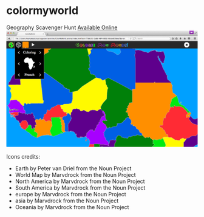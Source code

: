 # colormyworld
Geography Scavenger Hunt
[Available Online](http://dev.asymptopia.org/static/colormyworld)
<img src='img/colormyworld-v0.3.png'/>

Icons credits:

* Earth by Peter van Driel from the Noun Project
* World Map by Marvdrock from the Noun Project
* North America by Marvdrock from the Noun Project
* South America by Marvdrock from the Noun Project
* europe by Marvdrock from the Noun Project
* asia by Marvdrock from the Noun Project
* Oceania by Marvdrock from the Noun Project
